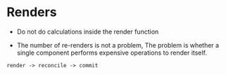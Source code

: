# Renders

- Do not do calculations inside the render function

- The number of re-renders is not a problem, The problem is whether a single component performs expensive operations to render itself.

`render -> reconcile -> commit`
